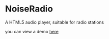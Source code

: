 # NoiseRadio
A HTML5 audio player, suitable for radio stations

you can view a demo [here](https://stolosapo.github.io/NoiseRadio/)
